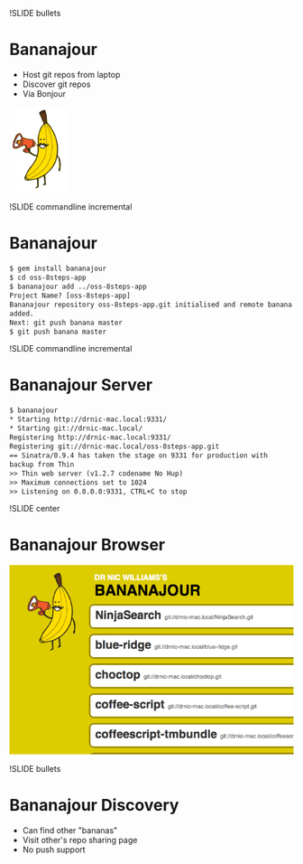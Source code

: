 !SLIDE bullets
# Bananajour #

* Host git repos from laptop
* Discover git repos
* Via Bonjour

<img src="../images/bananajour.png" width="100px">

!SLIDE commandline incremental
# Bananajour #

    $ gem install bananajour
    $ cd oss-8steps-app
    $ bananajour add ../oss-8steps-app
    Project Name? [oss-8steps-app]
    Bananajour repository oss-8steps-app.git initialised and remote banana added.
    Next: git push banana master
    $ git push banana master

!SLIDE commandline incremental
# Bananajour Server #

    $ bananajour
    * Starting http://drnic-mac.local:9331/
    * Starting git://drnic-mac.local/
    Registering http://drnic-mac.local:9331/
    Registering git://drnic-mac.local/oss-8steps-app.git
    == Sinatra/0.9.4 has taken the stage on 9331 for production with backup from Thin
    >> Thin web server (v1.2.7 codename No Hup)
    >> Maximum connections set to 1024
    >> Listening on 0.0.0.0:9331, CTRL+C to stop

!SLIDE center
# Bananajour Browser #

![Bananajour](../images/bananajour-example.png)

!SLIDE bullets
# Bananajour Discovery #

* Can find other "bananas"
* Visit other's repo sharing page
* No push support


